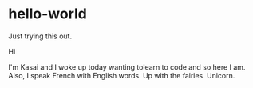 # hello-world
Just trying this out.

Hi 

I'm Kasai and I woke up today wanting tolearn to code and so here I am. 
Also, I speak French with English words. 
Up with the fairies. Unicorn.
